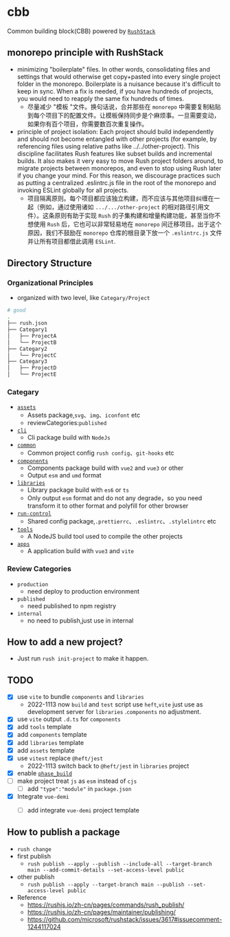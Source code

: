 # cbb

Common building block(CBB) powered by [`RushStack`](https://rushstack.io/)


## monorepo principle with RushStack
- minimizing "boilerplate" files. In other words, consolidating files and settings that would otherwise get copy+pasted into every single project folder in the monorepo. Boilerplate is a nuisance because it's difficult to keep in sync. When a fix is needed, if you have hundreds of projects, you would need to reapply the same fix hundreds of times.
  - 尽量减少 "模板 "文件。换句话说，合并那些在 `monorepo` 中需要复制粘贴到每个项目下的配置文件。让模板保持同步是个麻烦事。一旦需要变动，如果你有百个项目，你需要数百次重复操作。
- principle of project isolation: Each project should build independently and should not become entangled with other projects (for example, by referencing files using relative paths like ../../other-project). This discipline facilitates Rush features like subset builds and incremental builds. It also makes it very easy to move Rush project folders around, to migrate projects between monorepos, and even to stop using Rush later if you change your mind. For this reason, we discourage practices such as putting a centralized .eslintrc.js file in the root of the monorepo and invoking ESLint globally for all projects.
  - 项目隔离原则。每个项目都应该独立构建，而不应该与其他项目纠缠在一起（例如，通过使用诸如 `.../.../other-project` 的相对路径引用文件）。这条原则有助于实现 `Rush` 的子集构建和增量构建功能，甚至当你不想使用 `Rush` 后，它也可以非常轻易地在 `monorepo` 间迁移项目。出于这个原因，我们不鼓励在 `monorepo` 仓库的根目录下放一个 `.eslintrc.js` 文件并让所有项目都借此调用 `ESLint`.


## Directory Structure

### Organizational Principles

- organized with two level, like `Categary/Project`
```bash
# good
.
├── rush.json
├── Categary1
│   ├── ProjectA
│   └── ProjectB
├── Categary2
│   └── ProjectC
├── Categary3
│   ├── ProjectD
│   └── ProjectE
```

### Categary

- [`assets`](./assets)
  - Assets package,`svg`、`img`、`iconfont` etc
  - reviewCategories:`published`
- [`cli`](./cli)
  - Cli package build with `NodeJs`
- [`common`](./common)
  - Common project config `rush config`、`git-hooks` etc
- [`components`](./components)
  - Components package build with `vue2` and `vue3` or other
  - Output `esm` and `umd` format
- [`libraries`](./libraries)
  - Library package build with `es6` or `ts`
  - Only output `esm` format and do not any degrade，so you need transform it to other format and polyfill for other browser
- [`run-control`](./run-control)
  - Shared config package,`.prettierrc`、`.eslintrc`、`.stylelintrc` etc
- [`tools`](./tools)
  - A NodeJS build tool used to compile the other projects
- [`apps`](./apps)
  - A application build with `vue3` and `vite`

### Review Categories
- `production`
  - need deploy to production environment
- `published`
  - need published to npm registry
- `internal`
  - no need to publish,just use in internal

## How to add a new project?
- Just run `rush init-project` to make it happen.

## TODO
- [x] use `vite` to bundle `components` and `libraries`
  - 2022-1113 now `build` and `test` script use `heft`,`vite` just use as development server for `libraries` .`components` no adjustment.
- [x] use `vite` output `.d.ts` for `components`
- [x] add `tools` template
- [x] add `components` template
- [x] add `libraries` template
- [x] add `assets` template
- [x] use `vitest` replace `@heft/jest`
  - 2022-1113 switch back to `@heft/jest` in `libraries` project
- [x] enable [`phase_build`](https://rushjs.io/zh-cn/pages/maintainer/phased_builds/)
- [ ] make project treat `js` as `esm` instead of `cjs`
  - [ ] add `"type":"module"` in `package.json`
- [x] Integrate `vue-demi`
  - [ ] add integrate `vue-demi` project template


## How to publish a package

- `rush change`
- first publish
  - `rush publish --apply --publish --include-all --target-branch main --add-commit-details --set-access-level public`
- other publish
  - `rush publish --apply --target-branch main --publish --set-access-level public`
- Reference
  - https://rushjs.io/zh-cn/pages/commands/rush_publish/
  - https://rushjs.io/zh-cn/pages/maintainer/publishing/
  - https://github.com/microsoft/rushstack/issues/3617#issuecomment-1244117024